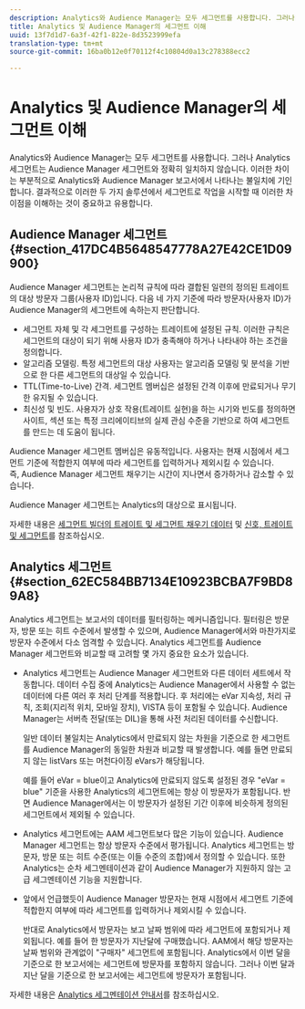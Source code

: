 ```yaml
---
description: Analytics와 Audience Manager는 모두 세그먼트를 사용합니다. 그러나 Analytics 세그먼트는 Audience Manager 세그먼트와 정확히 일치하지 않습니다. 이러한 차이는 부분적으로 Analytics와 Audience Manager 보고서에서 나타나는 불일치에 기인합니다. 결과적으로 이러한 두 가지 솔루션에서 세그먼트로 작업을 시작할 때 이러한 차이점을 이해하는 것이 중요하고 유용합니다.
title: Analytics 및 Audience Manager의 세그먼트 이해
uuid: 13f7d1d7-6a3f-42f1-822e-8d3523999efa
translation-type: tm+mt
source-git-commit: 16ba0b12e0f70112f4c10804d0a13c278388ecc2

---
```



# Analytics 및 Audience Manager의 세그먼트 이해

Analytics와 Audience Manager는 모두 세그먼트를 사용합니다. 그러나 Analytics 세그먼트는 Audience Manager 세그먼트와 정확히 일치하지 않습니다. 이러한 차이는 부분적으로 Analytics와 Audience Manager 보고서에서 나타나는 불일치에 기인합니다. 결과적으로 이러한 두 가지 솔루션에서 세그먼트로 작업을 시작할 때 이러한 차이점을 이해하는 것이 중요하고 유용합니다.

## Audience Manager 세그먼트 {#section_417DC4B5648547778A27E42CE1D09900}

Audience Manager 세그먼트는 논리적 규칙에 따라 결합된 일련의 정의된 트레이트의 대상 방문자 그룹(사용자 ID)입니다. 다음 네 가지 기준에 따라 방문자(사용자 ID)가 Audience Manager의 세그먼트에 속하는지 판단합니다.

* 세그먼트 자체 및 각 세그먼트를 구성하는 트레이트에 설정된 규칙. 이러한 규칙은 세그먼트의 대상이 되기 위해 사용자 ID가 충족해야 하거나 나타내야 하는 조건을 정의합니다.
* 알고리즘 모델링. 특정 세그먼트의 대상 사용자는 알고리즘 모델링 및 분석을 기반으로 한 다른 세그먼트의 대상일 수 있습니다.
* TTL(Time-to-Live) 간격. 세그먼트 멤버십은 설정된 간격 이후에 만료되거나 무기한 유지될 수 있습니다.
* 최신성 및 빈도. 사용자가 상호 작용(트레이트 실현)을 하는 시기와 빈도를 정의하면 사이트, 섹션 또는 특정 크리에이티브의 실제 관심 수준을 기반으로 하여 세그먼트를 만드는 데 도움이 됩니다.

Audience Manager 세그먼트 멤버십은 유동적입니다. 사용자는 현재 시점에서 세그먼트 기준에 적합한지 여부에 따라 세그먼트를 입력하거나 제외시킬 수 있습니다. 즉, Audience Manager 세그먼트 채우기는 시간이 지나면서 증가하거나 감소할 수 있습니다.

Audience Manager 세그먼트는 Analytics의 대상으로 표시됩니다.

자세한 내용은 [세그먼트 빌더의 트레이트 및 세그먼트 채우기 데이터](https://marketing.adobe.com/resources/help/en_US/aam/segment-builder-data.html) 및 [신호, 트레이트 및 세그먼트](https://marketing.adobe.com/resources/help/en_US/aam/c_signal_trait_segment.html)를 참조하십시오.

## Analytics 세그먼트 {#section_62EC584BB7134E10923BCBA7F9BD89A8}

Analytics 세그먼트는 보고서의 데이터를 필터링하는 메커니즘입니다. 필터링은 방문자, 방문 또는 히트 수준에서 발생할 수 있으며, Audience Manager에서와 마찬가지로 방문자 수준에서 다소 엄격할 수 있습니다. Analytics 세그먼트를 Audience Manager 세그먼트와 비교할 때 고려할 몇 가지 중요한 요소가 있습니다.

* Analytics 세그먼트는 Audience Manager 세그먼트와 다른 데이터 세트에서 작동합니다. 데이터 수집 중에 Analytics는 Audience Manager에서 사용할 수 없는 데이터에 다른 여러 후 처리 단계를 적용합니다. 후 처리에는 eVar 지속성, 처리 규칙, 조회(지리적 위치, 모바일 장치), VISTA 등이 포함될 수 있습니다. Audience Manager는 서버측 전달(또는 DIL)을 통해 사전 처리된 데이터를 수신합니다.

   일반 데이터 불일치는 Analytics에서 만료되지 않는 차원을 기준으로 한 세그먼트를 Audience Manager의 동일한 차원과 비교할 때 발생합니다. 예를 들면 만료되지 않는 listVars 또는 머천다이징 eVars가 해당됩니다.

   예를 들어 eVar = blue이고 Analytics에 만료되지 않도록 설정된 경우 &quot;eVar = blue&quot; 기준을 사용한 Analytics의 세그먼트에는 항상 이 방문자가 포함됩니다. 반면 Audience Manager에서는 이 방문자가 설정된 기간 이후에 비슷하게 정의된 세그먼트에서 제외될 수 있습니다.

* Analytics 세그먼트에는 AAM 세그먼트보다 많은 기능이 있습니다. Audience Manager 세그먼트는 항상 방문자 수준에서 평가됩니다. Analytics 세그먼트는 방문자, 방문 또는 히트 수준(또는 이들 수준의 조합)에서 정의할 수 있습니다. 또한 Analytics는 순차 세그멘테이션과 같이 Audience Manager가 지원하지 않는 고급 세그멘테이션 기능을 지원합니다.
* 앞에서 언급했듯이 Audience Manager 방문자는 현재 시점에서 세그먼트 기준에 적합한지 여부에 따라 세그먼트를 입력하거나 제외시킬 수 있습니다.

   반대로 Analytics에서 방문자는 보고 날짜 범위에 따라 세그먼트에 포함되거나 제외됩니다. 예를 들어 한 방문자가 지난달에 구매했습니다. AAM에서 해당 방문자는 날짜 범위와 관계없이 &quot;구매자&quot; 세그먼트에 포함됩니다. Analytics에서 이번 달을 기준으로 한 보고서에는 세그먼트에 방문자를 포함하지 않습니다. 그러나 이번 달과 지난 달을 기준으로 한 보고서에는 세그먼트에 방문자가 포함됩니다.

자세한 내용은 [Analytics 세그멘테이션 안내서](https://marketing.adobe.com/resources/help/ko_KR/analytics/segment/)를 참조하십시오.
